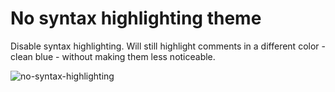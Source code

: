 # No syntax highlighting theme

Disable syntax highlighting. Will still highlight comments in a different color - clean blue - without making them less noticeable.

![no-syntax-highlighting](https://cloud.githubusercontent.com/assets/307597/14003310/8f68c9e6-f11f-11e5-88d2-c59dc190601e.png)
